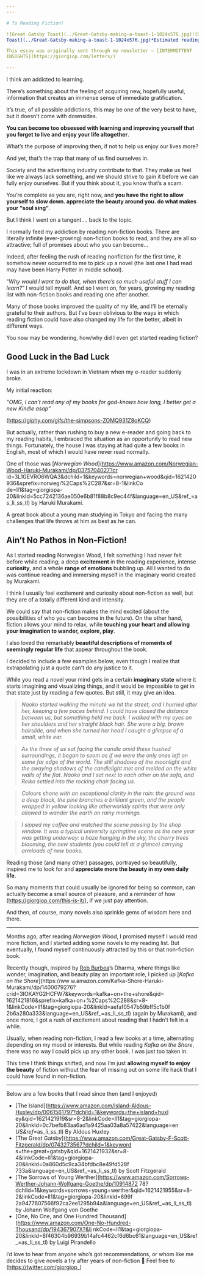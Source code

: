 ```yaml
---
---

# To Reading Fiction!

![Great Gatsby Toast](../Great-Gatsby-making-a-toast-1-1024x576.jpg)![Great Gatsby 
Toast](../Great-Gatsby-making-a-toast-1-1024x576.jpg)*Estimated reading time: 4-5 mins*

This essay was originally sent through my newsletter – [INTERMITTENT 
INSIGHTS](https://giorgiop.com/letters/)

---
```


I think am addicted to learning.

There’s something about the feeling of acquiring new, hopefully useful, information that creates an 
immense sense of immediate gratification.

It’s true, of all possible addictions, this may be one of the very best to have, but it doesn’t come with 
downsides.

**You can become too obsessed with learning and improving yourself that you forget to live and enjoy your 
life altogether**.

What’s the purpose of improving then, if not to help us enjoy our lives more?

And yet, that’s the trap that many of us find ourselves in.

Society and the advertising industry contribute to that. They make us feel like we always lack something, 
and we should strive to gain it before we can fully enjoy ourselves. But if you think about it, you know 
that’s a scam. 

You’re complete as you are, right now, and **you have the right to allow yourself to slow down. appreciate
the beauty around you. do what makes your “soul sing”**.

But I think I went on a tangent…. back to the topic.

I normally feed my addiction by reading non-fiction books. There are literally infinite (ever-growing) 
non-fiction books to read, and they are all so attractive; full of promises about who you can become…

Indeed, after feeling the rush of reading nonfiction for the first time, it somehow never occurred to me 
to pick up a novel (the last one I had read may have been Harry Potter in middle school).

“*Why would I want to do that, when there’s so much useful stuff I can learn?*” I would tell myself. And 
so I went on, for years, growing my reading list with non-fiction books and reading one after another.

Many of those books improved the quality of my life, and I’ll be eternally grateful to their authors. But 
I’ve been oblivious to the ways in which reading fiction could have also changed my life for the better, 
albeit in different ways.

You now may be wondering, how/why did I even get started reading fiction?

## Good Luck in the Bad Luck

I was in an extreme lockdown in Vietnam when my e-reader suddenly broke.

My initial reaction:

*“OMG, I can’t read any of my books for god-knows how long, I better get a new Kindle asap”*

(https://giphy.com/gifs/the-simpsons-ZOMQ931Z8oKCQ)

But actually, rather than rushing to buy a new e-reader and going back to my reading habits, I embraced 
the situation as an opportunity to read new things. Fortunately, the house I was staying at had quite a 
few books in English, most of which I would have never read normally.

One of those was [*Norwegian Wood*](https://www.amazon.com/Norwegian-Wood-Haruki-Murakami/dp/0375704027?cr
id=3L1GEVRO6WQA3&dchild=1&keywords=norwegian+wood&qid=1621420936&sprefix=norwegi%2Caps%2C287&sr=8-1&linkCo
de=ll1&tag=giorgiopa-20&linkId=5cc7242136ae050e6b81f88b8c9ec44f&language=en_US&ref_=as_li_ss_tl) by Haruki
Murakami.

A great book about a young man studying in Tokyo and facing the many challenges that life throws at him as
best as he can.

## Ain’t No Pathos in Non-Fiction!

As I started reading Norwegian Wood, I felt something I had never felt before while reading; a deep 
**excitement** in the reading experience, intense **curiosity**, and a whole **range of emotions** 
bubbling up. All I wanted to do was continue reading and immersing myself in the imaginary world created 
by Murakami.

I think I usually feel excitement and curiosity about non-fiction as well, but they are of a totally 
different kind and intensity.

We could say that non-fiction makes the mind excited (about the possibilities of who you can become in the
future). On the other hand, fiction allows your mind to relax, while **touching your heart and allowing 
your imagination to wander, explore, play**.

I also loved the remarkably **beautiful descriptions of moments of seemingly regular life** that appear 
throughout the book.

I decided to include a few examples below, even though I realize that extrapolating just a quote can’t do 
any justice to it. 

While you read a novel your mind gets in a certain **imaginary state** where it starts imagining and 
visualizing things, and it would be impossible to get in that state just by reading a few quotes. But 
still, it may give an idea.

> *Naoko started walking the minute we hit the street, and I hurried after her, keeping a few paces 
behind. I could have closed the distance between us, but something held me back. I walked with my eyes on 
her shoulders and her straight black hair. She wore a big, brown hairslide, and when she turned her head I
caught a glimpse of a small, white ear.*

> *As the three of us sat facing the candle amid these hushed surroundings, it began to seem as if we were
the only ones left on some far edge of the world. The still shadows of the moonlight and the swaying 
shadows of the candlelight met and melded on the white walls of the flat. Naoko and I sat next to each 
other on the sofa, and Reiko settled into the rocking chair facing us.*


> *Colours shone with an exceptional clarity in the rain: the ground was a deep black, the pine branches a
brilliant green, and the people wrapped in yellow looking like otherworldly spirits that were only allowed
to wander the earth on rainy mornings.*

> *I sipped my coffee and watched the scene passing by the shop window. It was a typical university 
springtime scene as the new year was getting underway: a haze hanging in the sky, the cherry trees 
blooming, the new students (you could tell at a glance) carrying armloads of new books.*

Reading those (and many other) passages, portrayed so beautifully, inspired me to look for and 
**appreciate more the beauty in my own daily life**. 

So many moments that could usually be ignored for being so common, can actually become a small source of 
pleasure, and a reminder of how (https://giorgiop.com/this-is-it/), if we just pay attention.

And then, of course, many novels also sprinkle gems of wisdom here and there.

---

Months ago, after reading *Norwegian Wood*, I promised myself I would read more fiction, and I started 
adding some novels to my reading list. But eventually, I found myself continuously attracted by this or 
that non-fiction book.

Recently though, inspired by [Rob Burbea](https://notes.giorgiop.com/rob-burbea)’s Dharma, where things 
like wonder, imagination, and beauty play an important role, I picked up [*Kafka on the Shore*](https://ww
w.amazon.com/Kafka-Shore-Haruki-Murakami/dp/1400079276?crid=3IOKAYG2HCFW7&keywords=kafka+on+the+shore&qid=
1621421816&sprefix=kafka+on+%2Caps%2C288&sr=8-1&linkCode=ll1&tag=giorgiopa-20&linkId=aefaf0547b59bff5c1b0f
2b6a280a333&language=en_US&ref_=as_li_ss_tl) (again by Murakami), and once more, I got a rush of 
excitement about reading that I hadn’t felt in a while. 

Usually, when reading non-fiction, I read a few books at a time, alternating depending on my mood or 
interests. But while reading *Kafka on the Shore*, there was no way I could pick up any other book. I was 
just too taken in.

This time I think things shifted, and now I’m just **allowing myself to enjoy the beauty** of fiction 
without the fear of missing out on some life hack that I could have found in non-fiction.

---

Below are a few books that I read since then (and I enjoyed)

* [The Island](https://www.amazon.com/Island-Aldous-Huxley/dp/0061561797?dchild=1&keywords=the+island+huxl
ey&qid=1621421919&sr=8-2&linkCode=ll1&tag=giorgiopa-20&linkId=0c7befb83aa6ad1a9425aa03a8a57422&language=en
_US&ref_=as_li_ss_tl) By Aldous Huxley
* [The Great Gatsby](https://www.amazon.com/Great-Gatsby-F-Scott-Fitzgerald/dp/0743273567?dchild=1&keyword
s=the+great+gatsby&qid=1621421932&sr=8-4&linkCode=ll1&tag=giorgiopa-20&linkId=0a860d5c9ca34bfdbc8e49fd528f
733a&language=en_US&ref_=as_li_ss_tl) by Scott Fitzgerald
* [The Sorrows of Young Werther](https://www.amazon.com/Sorrows-Werther-Johann-Wolfgang-Goethe/dp/10914872
78?dchild=1&keywords=sorrows+young+werther&qid=1621421955&sr=8-2&linkCode=ll1&tag=giorgiopa-20&linkId=699f
2a9477807566f92ca2ee1295b94a&language=en_US&ref_=as_li_ss_tl) by Johann Wolfgang von Goethe
* [One, No One, and One Hundred Thousand](https://www.amazon.com/One-No-Hundred-Thousand/dp/194367907X?&li
nkCode=ll1&tag=giorgiopa-20&linkId=8f46304b96939b14afc4462cf6d6bc61&language=en_US&ref_=as_li_ss_tl) by 
Luigi Pirandello

I’d love to hear from anyone who’s got recommendations, or whom like me decides to give novels a try after
years of non-fiction 🙂 Feel free to (https://twitter.com/giorgiop_)
